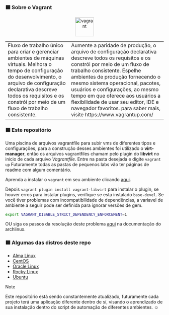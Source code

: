 <!--
![imagem](.asciiart/capa.jpg)

<img style="float: right;" src="https://cdn.worldvectorlogo.com/logos/vagrant.svg" width=15%>

-->
### 🟦 Sobre o Vagrant

<p align="center">
  <a href="https://www.vagrantup.com/" target="_blank" rel="noreferrer"> <img src="https://www.vectorlogo.zone/logos/vagrantup/vagrantup-icon.svg" alt="vagrant" width="60" height="60"/> </a>
</p>


<table>
  <tr>
    <td width=40%>
      Fluxo de trabalho único para criar e gerenciar ambientes de máquinas virtuais. Melhora o tempo de configuração do desenvolvimento, o arquivo de configuração declarativa descreve todos os requisitos e os constrói por meio de um fluxo de trabalho consistente.
    </td>
    <td>
      Aumente a paridade de produção, o arquivo de configuração declarativa descreve todos os requisitos e os constrói por meio de um fluxo de trabalho consistente. Espelhe ambientes de produção fornecendo o mesmo sistema operacional, pacotes, usuários e configurações, ao mesmo tempo em que oferece aos usuários a flexibilidade de usar seu editor, IDE e navegador favoritos. para saber mais, visite https://www.vagrantup.com/
    </td>
  </tr>
</table>



### 🟦 Este repositório
Uma piscina de arquivos vagrantfile para subir vms de diferentes tipos e configurações, para a construção desses ambientes foi utilizado o **virt-manager**, então os arquivos vagrantfiles chamam pelo plugin do **libvirt** no inicio de cada arquivo *Vagrantfile*. Entre na pasta desejada e digite `vagrant up`
Futuramente todas as pastas de pequenos labs vão ter páginas de readme com algum comentário.


Aprenda a instalar o `vagrant` em seu ambiente clicando <a href="https://github.com/joao-prs/vagrantfiles/blob/main/README_INSTALL.md">aqui</a>.

Depois `vagrant plugin install vagrant-libvirt` para instalar o plugin, se houver erros para instalar plugins, verifique se esta instalado `base-devel`.
Se você tiver problemas com incompatibilidade de dependências, a variavel de ambiente a seguir pode ser definida para ignorar versões de gem.
```bash
export VAGRANT_DISABLE_STRICT_DEPENDENCY_ENFORCEMENT=1
```
OU siga os passos da resolução deste problema <a href="https://wiki.archlinux.org/title/Vagrant">aqui</a> na documentação do archlinux.

### 🟦 Algumas das distros deste repo
- <a href="https://github.com/joao-prs/vagrantfiles/blob/main/alma/desc.md">Alma Linux</a>
- <a href="https://github.com/joao-prs/vagrantfiles/blob/main/centos/desc.md">CentOS</a>
- <a href="https://github.com/joao-prs/vagrantfiles/blob/main/oracle/desc.md">Oracle Linux</a>
- <a href="https://github.com/joao-prs/vagrantfiles/blob/main/rocky/desc.md">Rocky Linux</a>
- <a href="https://github.com/joao-prs/vagrantfiles/blob/main/ubuntu/desc.md">Ubuntu</a>

> [!NOTE]
> Este repositório está sendo constantemente atualizado, futuramente cada projeto terá uma aplicação diferente dentro de sí, visando o aprendizado de sua instalação dentro do script de automação de diferentes ambientes. ☺️
